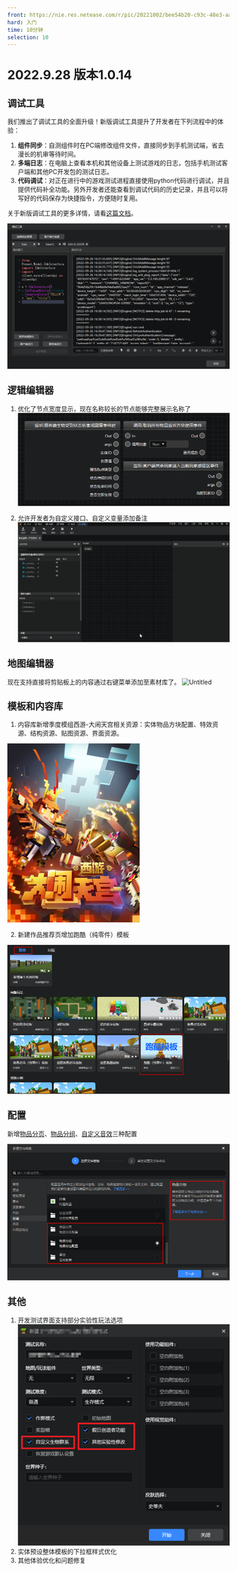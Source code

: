 ```yaml
---
front: https://nie.res.netease.com/r/pic/20221002/bee54b20-c93c-48e3-aaa2-61d8646d599a.png
hard: 入门
time: 10分钟
selection: 10
---
```


# 2022.9.28 版本1.0.14

## 调试工具

我们推出了调试工具的全面升级！新版调试工具提升了开发者在下列流程中的体验：

1. **组件同步**：自测组件时在PC端修改组件文件，直接同步到手机测试端，省去漫长的机审等待时间。
2. **多端日志**：在电脑上查看本机和其他设备上测试游戏的日志，包括手机测试客户端和其他PC开发包的测试日志。
3. **代码调试**：对正在进行中的游戏测试进程直接使用python代码进行调试，并且提供代码补全功能。另外开发者还能查看到调试代码的历史记录，并且可以将写好的代码保存为快捷指令，方便随时复用。

关于新版调试工具的更多详情，请看[这篇文档](../../30-测试/1-使用调试工具进行手机和电脑端调试.md)。

![Untitled](./images/A0.png)

## 逻辑编辑器

1. 优化了节点宽度显示，现在名称较长的节点能够完整展示名称了
   ![Untitled](./images/B0.png)

2. 允许开发者为自定义接口、自定义变量添加备注
   ![Untitled](./images/C0.gif)   

## 地图编辑器

现在支持直接将剪贴板上的内容通过右键菜单添加至素材库了。
   ![Untitled](./images/D0.gif)   


## 模板和内容库

1. 内容库新增季度模组西游-大闹天宫相关资源：实体物品方块配置、特效资源、结构资源、贴图资源、界面资源。

![Untitled](./images/220928/contentlib.png)

2. 新建作品推荐页增加跑酷（纯零件）模板

![Untitled](./images/220928/template.png)

## 配置
新增[物品分页](../../20-玩法开发/15-自定义游戏内容/13-自定义物品分页.md)、[物品分组](../../20-玩法开发/15-自定义游戏内容/12-自定义物品分组.md)、[自定义音效](../../20-玩法开发/15-自定义游戏内容/8-自定义音乐.md)三种配置

![Untitled](./images/220928/group_tab_sound.png)


## 其他

1. 开发测试界面支持部分实验性玩法选项
![Untitled](./images/220928/experimentaloption.png)
2. 实体预设整体模板的下拉框样式优化
3. 其他体验优化和问题修复